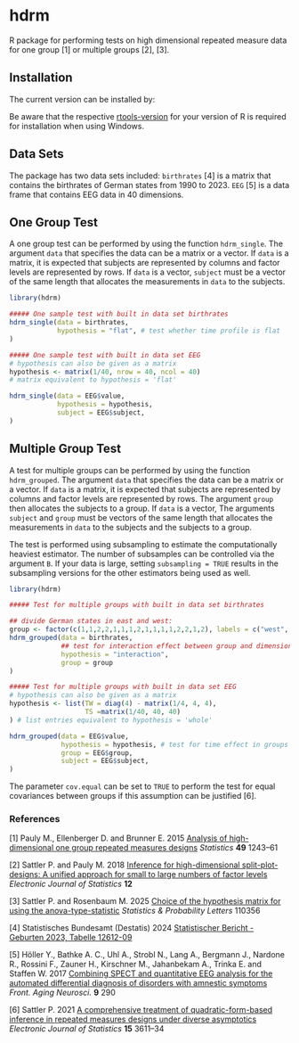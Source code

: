 
# hdrm

<!-- badges: start -->

<!-- badges: end -->

R package for performing tests on high dimensional repeated measure data
for one group \[1\] or multiple groups \[2\], \[3\].

## Installation

The current version can be installed by:

Be aware that the respective
[rtools-version](https://cran.r-project.org/bin/windows/Rtools/) for
your version of R is required for installation when using Windows.

## Data Sets

The package has two data sets included: `birthrates` \[4\] is a matrix
that contains the birthrates of German states from 1990 to 2023. `EEG`
\[5\] is a data frame that contains EEG data in 40 dimensions.

## One Group Test

A one group test can be performed by using the function `hdrm_single`.
The argument `data` that specifies the data can be a matrix or a vector.
If `data` is a matrix, it is expected that subjects are represented by
columns and factor levels are represented by rows. If `data` is a
vector, `subject` must be a vector of the same length that allocates the
measurements in `data` to the subjects.

``` r
library(hdrm)

##### One sample test with built in data set birthrates
hdrm_single(data = birthrates,
            hypothesis = "flat", # test whether time profile is flat
)

##### One sample test with built in data set EEG
# hypothesis can also be given as a matrix
hypothesis <- matrix(1/40, nrow = 40, ncol = 40) 
# matrix equivalent to hypothesis = 'flat'

hdrm_single(data = EEG$value,
            hypothesis = hypothesis,
            subject = EEG$subject,
)
```

## Multiple Group Test

A test for multiple groups can be performed by using the function
`hdrm_grouped`. The argument `data` that specifies the data can be a
matrix or a vector. If `data` is a matrix, it is expected that subjects
are represented by columns and factor levels are represented by rows.
The argument `group` then allocates the subjects to a group. If `data`
is a vector, The arguments `subject` and `group` must be vectors of the
same length that allocates the measurements in `data` to the subjects
and the subjects to a group.

The test is performed using subsampling to estimate the computationally
heaviest estimator. The number of subsamples can be controlled via the
argument `B`. If your data is large, setting `subsampling = TRUE`
results in the subsampling versions for the other estimators being used
as well.

``` r
library(hdrm)

##### Test for multiple groups with built in data set birthrates

## divide German states in east and west:
group <- factor(c(1,1,2,2,1,1,1,2,1,1,1,1,2,2,1,2), labels = c("west", "east"))
hdrm_grouped(data = birthrates,
             ## test for interaction effect between group and dimension
             hypothesis = "interaction",
             group = group
)

##### Test for multiple groups with built in data set EEG
# hypothesis can also be given as a matrix
hypothesis <- list(TW = diag(4) - matrix(1/4, 4, 4),
                   TS =matrix(1/40, 40, 40)
) # list entries equivalent to hypothesis = 'whole'

hdrm_grouped(data = EEG$value,
             hypothesis = hypothesis, # test for time effect in groups
             group = EEG$group,
             subject = EEG$subject,
)
```

The parameter `cov.equal` can be set to `TRUE` to perform the test for
equal covariances between groups if this assumption can be justified
\[6\].

### References

<div id="refs" class="references csl-bib-body">

<div id="ref-Pauly2015" class="csl-entry">

<span class="csl-left-margin">\[1\]
</span><span class="csl-right-inline">Pauly M., Ellenberger D. and Brunner
E. 2015 [Analysis of high-dimensional one group repeated measures
designs](https://doi.org/10.1080/02331888.2015.1050022) *Statistics*
**49** 1243–61</span>

</div>

<div id="ref-Sattler2018" class="csl-entry">

<span class="csl-left-margin">\[2\]
</span><span class="csl-right-inline">Sattler P. and Pauly M. 2018
[Inference for high-dimensional split-plot-designs: A unified approach
for small to large numbers of factor
levels](https://doi.org/10.1214/18-ejs1465) *Electronic Journal of
Statistics* **12**</span>

</div>

<div id="ref-Sattler2025" class="csl-entry">

<span class="csl-left-margin">\[3\]
</span><span class="csl-right-inline">Sattler P. and Rosenbaum M. 2025
[Choice of the hypothesis matrix for using the
anova-type-statistic](https://doi.org/10.1016/j.spl.2025.110356)
*Statistics & Probability Letters* 110356</span>

</div>

<div id="ref-birthrates" class="csl-entry">

<span class="csl-left-margin">\[4\]
</span><span class="csl-right-inline">Statistisches Bundesamt (Destatis)
2024 [Statistischer Bericht - Geburten 2023, Tabelle
12612-09](https://destatis.de/DE/Themen/Gesellschaft-Umwelt/Bevoelkerung/Geburten/Publikationen/Downloads-Geburten/statistischer-bericht-geburten-5126104237005.html)</span>

</div>

<div id="ref-EEG_dataset" class="csl-entry">

<span class="csl-left-margin">\[5\]
</span><span class="csl-right-inline">Höller Y., Bathke A. C., Uhl A.,
Strobl N., Lang A., Bergmann J., Nardone R., Rossini F., Zauner H., Kirschner
M., Jahanbekam A., Trinka E. and Staffen W. 2017 [Combining SPECT and
quantitative EEG analysis for the automated differential diagnosis of
disorders with amnestic
symptoms](https://doi.org/10.3389/fnagi.2017.00290) *Front. Aging
Neurosci.* **9** 290</span>

</div>

<div id="ref-Sattler2021" class="csl-entry">

<span class="csl-left-margin">\[6\]
</span><span class="csl-right-inline">Sattler P. 2021
[<span class="nocase">A comprehensive treatment of quadratic-form-based
inference in repeated measures designs under diverse
asymptotics</span>](https://doi.org/10.1214/21-EJS1865) *Electronic
Journal of Statistics* **15** 3611–34</span>

</div>

</div>
